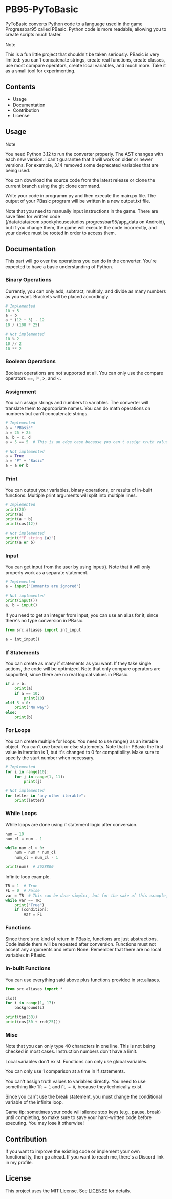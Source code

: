 # PB95-PyToBasic

PyToBasic converts Python code to a language used in the game Progressbar95 called PBasic. Python code is more readable, allowing you to create scripts much faster.

> [!NOTE]
This is a fun little project that shouldn't be taken seriously. PBasic is very limited: you can't concatenate strings, create real functions, create classes, use most compare operators, create local variables, and much more. Take it as a small tool for experimenting.

## Contents

- Usage
- Documentation
- Contribution
- License

## Usage

> [!NOTE]
You need Python 3.12 to run the converter properly. The AST changes with each new version. I can't guarantee that it will work on older or newer versions. For example, 3.14 removed some deprecated variables that are being used.

You can download the source code from the latest release or clone the current branch using the git clone command.

Write your code in programm.py and then execute the main.py file. The output of your PBasic program will be written in a new output.txt file.

Note that you need to manually input instructions in the game. There are save files for written code (/data/data/com.spookyhousestudios.progressbar95/app_data on Android), but if you change them, the game will execute the code incorrectly, and your device must be rooted in order to access them.

## Documentation

This part will go over the operations you can do in the converter. You're expected to have a basic understanding of Python.

### Binary Operations

Currently, you can only add, subtract, multiply, and divide as many numbers as you want. Brackets will be placed accordingly.

```python
# Implemented
10 + 5
a + b
a * (12 + 3) - 12
10 / (100 * 25)

# Not implemented
10 % 2
10 // 2
10 ** 2
```

### Boolean Operations

Boolean operations are not supported at all. You can only use the compare operators ==, !=, >, and <.

### Assignment

You can assign strings and numbers to variables. The converter will translate them to appropriate names. You can do math operations on numbers but can't concatenate strings.

```python
# Implemented
a = "PBasic"
a = 25 + 25
a, b = c, d
a = 5 == 5  # This is an edge case because you can't assign truth values yourself

# Not implemented
a = True
a = "P" + "Basic"
a = a or b
```

### Print

You can output your variables, binary operations, or results of in-built functions. Multiple print arguments will split into multiple lines.

```python
# Implemented
print(20)
print(a)
print(a + b)
print(cos(12))

# Not implemented
print(f"F string {a}")
print(a or b)
```

### Input

You can get input from the user by using input(). Note that it will only properly work as a separate statement.

```python
# Implemented
a = input("Comments are ignored")

# Not implemented
print(input())
a, b = input()
```

If you need to get an integer from input, you can use an alias for it, since there's no type conversion in PBasic.

```python
from src.aliases import int_input

a = int_input()
```

### If Statements

You can create as many if statements as you want. If they take single actions, the code will be optimized. Note that only compare operators are supported, since there are no real logical values in PBasic.

```python
if a > b:
    print(a)
    if a == 10:
        print(10)
elif 5 < 0:
    print("No way")
else:
    print(b)
```

### For Loops

You can create multiple for loops. You need to use range() as an iterable object. You can't use break or else statements. Note that in PBasic the first value in iteration is 1, but it's changed to 0 for compatibility. Make sure to specify the start number when necessary.

```python
# Implemented
for i in range(10):
    for j in range(1, 11):
        print(j)

# Not implemented
for letter in "any other iterable":
    print(letter)
```

### While Loops

While loops are done using if statement logic after conversion.

```python
num = 10
num_cl = num - 1

while num_cl > 0:
    num = num * num_cl
    num_cl = num_cl - 1

print(num)  # 3628800
```

Infinite loop example.

```python
TR = 1  # True
FL = 0  # False
var = TR  # This can be done simpler, but for the sake of this example, we will ignore it
while var == TR:
    print("True")
    if [condition]:
        var = FL
```

### Functions

Since there's no kind of return in PBasic, functions are just abstractions. Code inside them will be repeated after conversion. Functions must not accept any arguments and return None. Remember that there are no local variables in PBasic.

### In-built Functions

You can use everything said above plus functions provided in src.aliases.

```python
from src.aliases import *

cls()
for i in range(1, 17):
    background(i)

print(tan(30))
print(cos(30 + rnd(25)))
```

### Misc

Note that you can only type 40 characters in one line. This is not being checked in most cases. Instruction numbers don't have a limit.

Local variables don't exist. Functions can only use global variables.

You can only use 1 comparison at a time in if statements.

You can't assign truth values to variables directly. You need to use something like ``TR = 1`` and ``FL = 0``, because they technically exist.

Since you can't use the break statement, you must change the conditional variable of the infinite loop.

Game tip: sometimes your code will silence stop keys (e.g., pause, break) until completing, so make sure to save your hard-written code before executing. You may lose it otherwise!

## Contribution

If you want to improve the existing code or implement your own functionality, then go ahead. If you want to reach me, there's a Discord link in my profile.

## License

This project uses the MIT License. See [LICENSE](https://github.com/Lemon4ksan/PB95-PyToBasic/blob/master/LICENSE) for details.
